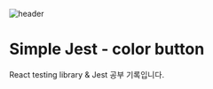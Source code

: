 ![header](https://capsule-render.vercel.app/api?type=rounded&color=75BDE0&height=150&section=header&text=Color%20Button%20For%20JEST&fontSize=60&fontColor=363636)

# Simple Jest - color button 

React testing library & Jest 공부 기록입니다.

